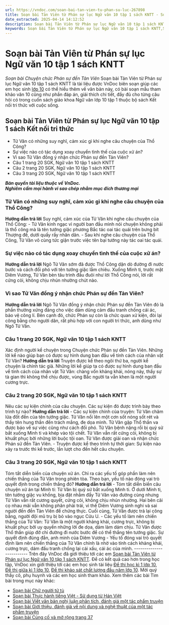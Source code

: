 ```yaml
---
url: https://vndoc.com/soan-bai-tan-vien-tu-phan-su-luc-267898
title: Soạn bài Tản Viên từ Phán sự lục Ngữ văn 10 tập 1 sách KNTT - Soạn bài Chuyện chức Phán sự đền Tản Viên - VnDoc.com
date_extracted: 2025-04-14 14:12:52
description: Soạn bài Tản Viên từ Phán sự lục Ngữ văn 10 tập 1 sách KNTT được VnDoc biên soạn gửi đến các em học sinh lớp 10 nhằm giúp các em học sinh học tập tốt sách Kết nối tri thức lớp 10.
keywords: Soạn bài Tản Viên từ Phán sự lục Ngữ văn 10 tập 1 sách KNTT,Soạn bài Chuyện chức Phán sự đền Tản Viên,Soạn bài Tản Viên từ Phán sự lục Ngữ văn 10 tập 1 sách Kết nối tri thức,ngữ văn 10,ngữ văn 10 tập 1,soạn văn 10,soạn văn 10 tập 1,soạn văn lớp 10,soan van 10,ngữ văn lớp 10,văn lớp 10,văn 10,ngu van 10,soạn ngữ văn lớp 10,giải ngữ văn 10,cách soạn văn lớp 10,soạn ngữ văn 10
---
```


# Soạn bài Tản Viên từ Phán sự lục Ngữ văn 10 tập 1 sách KNTT
 _Soạn bài Chuyện chức Phán sự đền Tản Viên_
Soạn bài Tản Viên từ Phán sự lục Ngữ văn 10 tập 1 sách KNTT là tài liệu được VnDoc biên soạn giúp các em học sinh [lớp 10](<https://vndoc.com/tai-lieu-hoc-tap-lop10>) có thể hiểu thêm về văn bản này, có bài soạn mẫu tham khảo văn 10 cũng như phần đáp án, giải thích chi tiết, đầy đủ cho từng câu hỏi có trong cuốn sách giáo khoa Ngữ văn lớp 10 tập 1 thuộc bộ sách Kết nối tri thức với cuộc sống.
## Soạn bài Tản Viên từ Phán sự lục Ngữ văn 10 tập 1 sách Kết nối tri thức
  * Tử Văn có những suy nghĩ, cảm xúc gì khi nghe câu chuyện của Thổ Công?
  * Sự việc nào có tác dụng xoay chuyển tình thế của cuộc xử án?
  * Vì sao Tử Văn đồng ý nhận chức Phán sự đền Tản Viên?
  * Câu 1 trang 20 SGK, Ngữ văn 10 tập 1 sách KNTT
  * Câu 2 trang 20 SGK, Ngữ văn 10 tập 1 sách KNTT
  * Câu 3 trang 20 SGK, Ngữ văn 10 tập 1 sách KNTT

**_Bản quyền tài liệu thuộc về VnDoc._**  
**_Nghiêm cấm mọi hành vi sao chép nhằm mục đích thương mại_**
### Tử Văn có những suy nghĩ, cảm xúc gì khi nghe câu chuyện của Thổ Công?
**Hướng dẫn trả lời**
Suy nghĩ, cảm xúc của Tử Văn khi nghe câu chuyện của Thổ Công:
\- Tử Văn kinh ngạc vì người ban đầu mình nói chuyện không phải là thổ công mà là tên tướng giặc phương Bắc tác oai tác quái trên bưng bít Thượng đế, dưới quấy rầy nhân dân.
\- Sau khi nghe câu chuyện của Thổ Công, Tử Văn vô cùng tức giận trước việc tên bại tướng này tác oai tác quái.
### Sự việc nào có tác dụng xoay chuyển tình thế của cuộc xử án?
**Hướng dẫn trả lời**
Ngô Tử Văn sớm đã được Thổ Công dặn dò đường đi nước bước và cách đối phó với tên tướng giặc lắm chiêu.
Xuống Minh ti, trước mặt Diêm Vương, Tử Văn bèn tâu trình đầu đuôi như lời Thổ Công nói, lời rất cứng cỏi, không chịu nhún nhường chút nào.
### Vì sao Tử Văn đồng ý nhận chức Phán sự đền Tản Viên?
**Hướng dẫn trả lời**
Ngô Tử Văn đồng ý nhận chức Phán sự đền Tản Viên đó là phần thưởng xứng đáng cho việc dám dũng cảm đấu tranh chống cái ác, bảo vệ công lí. Bên cạnh đó, chức Phán sự còn là chức quan xử kiện, đòi lại công bằng cho người dân, rất phù hợp với con người tri thức, anh dũng như Ngô Tử Văn.
### Câu 1 trang 20 SGK, Ngữ văn 10 tập 1 sách KNTT
Xác định người kể chuyện trong Chuyện chức Phán sự đền Tản Viên. Những lời kể nào giúp bạn có được sự hình dung ban đầu về tính cách của nhân vật Tử Văn?
**Hướng dẫn trả lời**
Truyện được kể theo ngôi thứ ba, người kể chuyện là chính tác giả.
Những lời kể giúp ta có được sự hình dung ban đầu về tính cách của nhân vật Tử Văn: chàng vốn khảng khái, nóng nảy, thấy sự tà gian thì không thể chịu được, vùng Bắc người ta vẫn khen là một người cương trực.
### Câu 2 trang 20 SGK, Ngữ văn 10 tập 1 sách KNTT
Nêu các sự kiện chính của câu chuyện. Các sự kiện đó được trình bày theo trình tự nào?
**Hướng dẫn trả lời**
\- Các sự kiện chính của truyện:
Tử Văn châm lửa đốt đền của tên tướng giặc.
Tử Văn nổi lên một cơn sốt nóng sốt rét và thấy tên hung thần đến trách mắng, đe dọa mình.
Tử Văn gặp Thổ thần va được báo về sự việc cũng như cách đối phó.
Tử Văn bệnh nặng rồi bị quỷ sử bắt xuống Minh ti và khép vào tội chết. Tử Văn vẫn rất cứng cỏi, không bị khuất phục bởi những lời buộc tội oan.
Tử Văn được giải oan và nhận chức Phán sử đền Tản Viên.
\- Truyện được kể theo trình tự thời gian: Sự kiện nào xảy ra trước thì kể trước, lần lượt cho đến hết câu chuyện.
### Câu 3 trang 20 SGK, Ngữ văn 10 tập 1 sách KNTT
Tóm tắt diễn biến của chuyện xử án. Chỉ ra các yếu tố góp phần làm nên chiến thắng của Tử Văn trong phiên tòa. Theo bạn, yếu tố nào đóng vai trò quyết định trong chiến thắng đó?
**Hướng dẫn trả lời**
\- Tóm tắt diễn biến câu chuyện xử án tại Minh ti: Tử Văn bị quỷ sứ bắt xuống Minh ti. Ở dưới Minh ti, tên tướng giặc vu khống, bịa đặt nhằm đẩy Tử Văn vào đường cùng nhưng Tử Văn vẫn rất cương quyết, cứng cỏi, không chịu nhún nhường. Hai bên cãi cọ nhau mãi vẫn không phân phải trái, vì thế Diêm Vương sinh nghi và sai người đến đền Tản Viên để chứng thực. Cuối cùng, Tử Văn được trả lại công bằng, người đội mũ trụ bị bỏ vào ngục Cửu U.
\- Các yếu tố làm nên chiến thắng của Tử Văn:
Tử Văn là một người khảng khái, cương trực, không bị khuất phục bởi uy quyền những lời đe dọa, dám làm dám chịu.
Tử Văn được Thổ thần giúp đỡ chỉ đường đi nước bước để có thể thắng tên tướng giặc.
Sự quyết định đúng đắn, anh minh của Diêm Vương
\- Yếu tố đóng vai trò quyết định làm nên chiến thắng của Tử Văn chính là nhờ vào tính cách khảng khái, cương trực, dám đấu tranh chống lại cái xấu, cái ác của mình.
\-------------------------
Trên đây VnDoc đã giới thiệu tới các em [Soạn bài Tản Viên từ Phán sự lục Ngữ văn 10 tập 1 sách KNTT](<https://vndoc.com/soan-bai-tan-vien-tu-phan-su-luc-267898>). Để có kết quả cao hơn trong học tập, VnDoc xin giới thiệu tới các em học sinh tài liệu [Đề thi học kì 1 lớp 10](<https://vndoc.com/de-thi-hoc-ki-1-lop10>), [Đề thi giữa kì 1 lớp 10](<https://vndoc.com/de-thi-giua-ki-1-lop10>), [Đề thi khảo sát chất lượng đầu năm lớp 10](<https://vndoc.com/khao-sat-chat-luong-dau-nam-lop10>). Mời quý thầy cô, phụ huynh và các em học sinh tham khảo.
Xem thêm các bài Tìm bài trong mục này khác:
  * [Soạn bài Chữ người tử tù](</soan-bai-chu-nguoi-tu-tu-ngu-van-10-tap-1-sach-kntt-267899>)
  * [Soạn bài Thực hành tiếng Việt - Sử dụng từ Hán Việt](</soan-bai-thuc-hanh-tieng-viet-su-dung-tu-han-viet-ngu-van-10-tap-1-sach-kntt-267900>)
  * [Soạn bài Viết văn bản nghị luận phân tích, đánh giá một tác phẩm truyện](</soan-bai-viet-van-ban-nghi-luan-phan-tich-danh-gia-mot-tac-pham-truyen-sach-kntt-277959>)
  * [Soạn bài Giới thiệu, đánh giá về nội dung và nghệ thuật của một tác phẩm truyện](</soan-bai-gioi-thieu-danh-gia-ve-noi-dung-va-nghe-thuat-cua-mot-tac-pham-truyen-sach-kntt-277964>)
  * [Soạn bài Củng cố và mở rộng trang 37](</soan-bai-cung-co-va-mo-rong-trang-37-sach-kntt-277966>)

